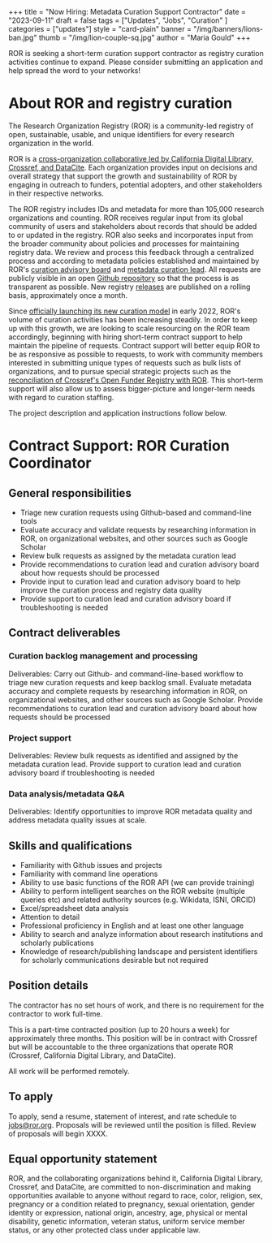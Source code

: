 +++
title = "Now Hiring: Metadata Curation Support Contractor"
date = "2023-09-11"
draft = false
tags = ["Updates", "Jobs", "Curation" ]
categories = ["updates"]
style = "card-plain"
banner = "/img/banners/lions-ban.jpg"
thumb = "/img/lion-couple-sq.jpg"
author = "Maria Gould"
+++

ROR is seeking a short-term curation support contractor as registry curation activities continue to expand. Please consider submitting an application and help spread the word to your networks!

# About ROR and registry curation

The Research Organization Registry (ROR) is a community-led registry of open, sustainable, usable, and unique identifiers for every research organization in the world.

ROR is a [cross-organization collaborative led by California Digital Library, Crossref, and DataCite](/about#governance-model). Each organization provides input on decisions and overall strategy that support the growth and sustainability of ROR by engaging in outreach to funders, potential adopters, and other stakeholders in their respective networks.

The ROR registry includes IDs and metadata for more than 105,000 research organizations and counting. ROR receives regular input from its global community of users and stakeholders about records that should be added to or updated in the registry. ROR also seeks and incorporates input from the broader community about policies and processes for maintaining registry data. We review and process this feedback through a centralized process and according to metadata policies established and maintained by ROR's [curation advisory board](/registry#curation-advisory-board) and [metadata curation lead](/about#core-team). All requests are publicly visible in an open [Github repository](https://github.com/ror-community/ror-updates#readme) so that the process is as transparent as possible. New registry [releases](https://github.com/ror-community/ror-updates/releases) are published on a rolling basis, approximately once a month. 

Since [officially launching its new curation model](/blog/2022-03-17-first-independent-release) in early 2022, ROR's volume of curation activities has been increasing steadily. In order to keep up with this growth, we are looking to scale resourcing on the ROR team accordingly, beginning with hiring short-term contract support to help maintain the pipeline of requests. Contract support will better equip ROR to be as responsive as possible to requests, to work with community members interested in submitting unique types of requests such as bulk lists of organizations, and to pursue special strategic projects such as the [reconciliation of Crossref's Open Funder Registry with ROR](/blog/2023-09-07-open-funder-registry-transition-ror-cross-post). This short-term support will also allow us to assess bigger-picture and longer-term needs with regard to curation staffing. 

The project description and application instructions follow below. 

# Contract Support: ROR Curation Coordinator
## General responsibilities
- Triage new curation requests using Github-based and command-line tools
- Evaluate accuracy and validate requests by researching information in ROR, on organizational websites, and other sources such as Google Scholar
- Review bulk requests as assigned by the metadata curation lead
- Provide recommendations to curation lead and curation advisory board about how requests should be processed
- Provide input to curation lead and curation advisory board to help improve the curation process and registry data quality
- Provide support to curation lead and curation advisory board if troubleshooting is needed

## Contract deliverables
### Curation backlog management and processing
Deliverables: Carry out Github- and command-line-based workflow to triage new curation requests and keep backlog small. Evaluate metadata accuracy and complete requests by researching information in ROR, on organizational websites, and other sources such as Google Scholar. Provide recommendations to curation lead and curation advisory board about how requests should be processed

### Project support
Deliverables: Review bulk requests as identified and assigned by the metadata curation lead. Provide support to curation lead and curation advisory board if troubleshooting is needed

### Data analysis/metadata Q&A
Deliverables: Identify opportunities to improve ROR metadata quality and address metadata quality issues at scale. 
			 						

## Skills and qualifications
- Familiarity with Github issues and projects
- Familiarity with command line operations
- Ability to use basic functions of the ROR API (we can provide training)
- Ability to perform intelligent searches on the ROR website (multiple queries etc) and related authority sources (e.g. Wikidata, ISNI, ORCID)
- Excel/spreadsheet data analysis
- Attention to detail
- Professional proficiency in English and at least one other language
- Ability to search and analyze information about research institutions and scholarly publications
- Knowledge of research/publishing landscape and persistent identifiers for scholarly communications desirable but not required

## Position details

The contractor has no set hours of work, and there is no requirement for the contractor to work full-time.
						
This is a part-time contracted position (up to 20 hours a week) for approximately three months. This position will be in contract with Crossref but will be accountable to the three organizations that operate ROR (Crossref, California Digital Library, and DataCite).

All work will be performed remotely.

## To apply
To apply, send a resume, statement of interest, and rate schedule to jobs@ror.org. Proposals will be reviewed until the position is filled. Review of proposals will begin XXXX. 

## Equal opportunity statement
ROR, and the collaborating organizations behind it, California Digital Library, Crossref, and DataCite, are committed to non-discrimination and making opportunities available to anyone without regard to race, color, religion, sex, pregnancy or a condition related to pregnancy, sexual orientation, gender identity or expression, national origin, ancestry, age, physical or mental disability, genetic information, veteran status, uniform service member status, or any other protected class under applicable law.
